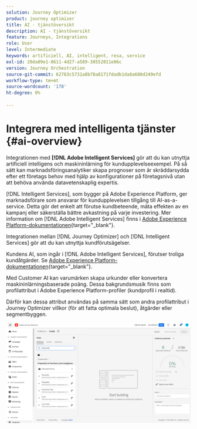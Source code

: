 ```yaml
---
solution: Journey Optimizer
product: journey optimizer
title: AI - tjänstöversikt
description: AI - tjänstöversikt
feature: Journeys, Integrations
role: User
level: Intermediate
keywords: artificiell, AI, intelligent, resa, service
exl-id: 20da09e1-0611-4d27-a589-30552011e06c
version: Journey Orchestration
source-git-commit: 62783c5731a8b78a8171fdadb1da8a680d249efd
workflow-type: tm+mt
source-wordcount: '178'
ht-degree: 0%

---
```


# Integrera med intelligenta tjänster {#ai-overview}

Integrationen med **[!DNL Adobe Intelligent Services]** gör att du kan utnyttja artificiell intelligens och maskininlärning för kundupplevelseexempel. På så sätt kan marknadsföringsanalytiker skapa prognoser som är skräddarsydda efter ett företags behov med hjälp av konfigurationer på företagsnivå utan att behöva använda datavetenskaplig expertis.

[!DNL Intelligent Services], som bygger på Adobe Experience Platform, ger marknadsförare som ansvarar för kundupplevelsen tillgång till AI-as-a-service. Detta gör det enkelt att förutse kundbeteende, mäta effekten av en kampanj eller säkerställa bättre avkastning på varje investering. Mer information om [!DNL Adobe Intelligent Services] finns i [Adobe Experience Platform-dokumentationen](https://experienceleague.adobe.com/docs/experience-platform/intelligent-services/home.html){target="_blank"}.

Integrationen mellan [!DNL Journey Optimizer] och [!DNL Intelligent Services] gör att du kan utnyttja kundförutsägelser.

Kundens AI, som ingår i [!DNL Adobe Intelligent Services], förutser troliga kundåtgärder. Se [Adobe Experience Platform-dokumentationen](https://experienceleague.adobe.com/docs/experience-platform/intelligent-services/customer-ai/overview.html){target="_blank"}.

Med Customer AI kan varumärken skapa urkunder eller konvertera maskininlärningsbaserade poäng. Dessa bakgrundsmusik finns som profilattribut i Adobe Experience Platform-profiler (kundprofil i realtid).

Därför kan dessa attribut användas på samma sätt som andra profilattribut i Journey Optimizer villkor (för att fatta optimala beslut), åtgärder eller segmentbyggen.

![](assets/customer-ai.png)
